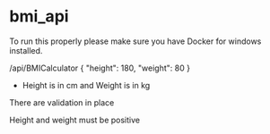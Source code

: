 # bmi_api

To run this properly please make sure you have Docker for windows installed.

/api/BMICalculator
{
  "height": 180,
  "weight": 80
}

- Height is in cm and Weight is in kg

There are validation in place

Height and weight must be positive
